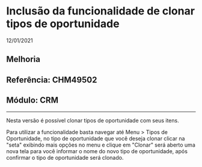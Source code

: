 # Inclusão da funcionalidade de clonar tipos de oportunidade
12/01/2021
## Melhoria
## Referência: CHM49502
## Módulo: CRM
***

Nesta versão é possível clonar tipos de oportunidade com seus itens.

Para utilizar a funcionalidade basta navegar até Menu > Tipos de Oportunidade, no tipo de oportunidade que você deseja clonar clicar na "seta" exibindo mais opções no menu e clique em "Clonar" será aberto uma nova tela para você informar o nome do novo tipo de oportunidade, após confirmar o tipo de oportunidade será clonado.